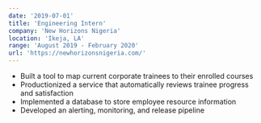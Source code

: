 ```yaml
---
date: '2019-07-01'
title: 'Engineering Intern'
company: 'New Horizons Nigeria'
location: 'Ikeja, LA'
range: 'August 2019 - February 2020'
url: 'https://newhorizonsnigeria.com/'
---
```


- Built a tool to map current corporate trainees to their enrolled courses
- Productionized a service that automatically reviews trainee progress and satisfaction
- Implemented a database to store employee resource information
- Developed an alerting, monitoring, and release pipeline
